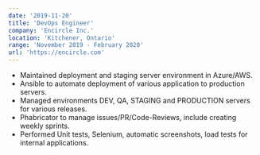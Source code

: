 ```yaml
---
date: '2019-11-20'
title: 'DevOps Engineer'
company: 'Encircle Inc.'
location: 'Kitchener, Ontario'
range: 'November 2019 - February 2020'
url: 'https://encircle.com'
---
```


- Maintained deployment and staging server environment in Azure/AWS.
- Ansible to automate deployment of various application to production servers.
- Managed environments DEV, QA, STAGING and PRODUCTION servers for various releases.
- Phabricator to manage issues/PR/Code-Reviews, include creating weekly sprints.
- Performed Unit tests, Selenium, automatic screenshots, load tests for internal applications.
